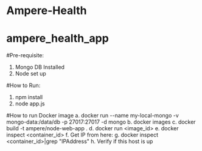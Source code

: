 # Ampere-Health
# ampere_health_app

#Pre-requisite:
1. Mongo DB Installed
2. Node set up

#How to Run:
1. npm install
2. node app.js

#How to run Docker image
  a. docker run --name my-local-mongo -v mongo-data:/data/db -p 27017:27017 -d mongo
  b. docker images
  c. docker build -t ampere/node-web-app .
  d. docker run <image_id>
  e. docker inspect <container_id>
  f. Get IP from here:
  g. docker inspect <container_id>|grep "IPAddress"
  h. Verify if this host is up
